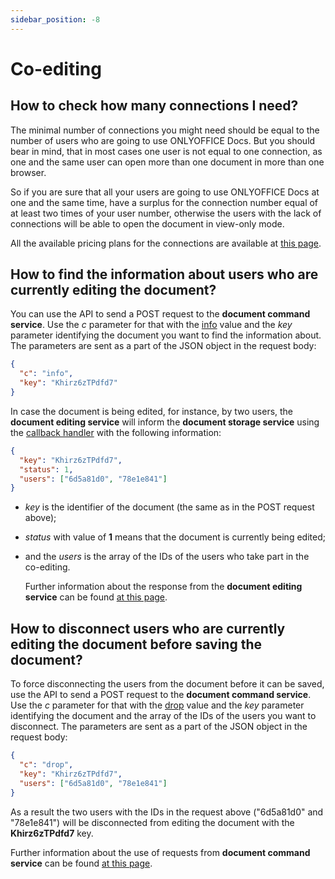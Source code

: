 ```yaml
---
sidebar_position: -8
---
```


# Co-editing

## How to check how many connections I need?

The minimal number of connections you might need should be equal to the number of users who are going to use ONLYOFFICE Docs. But you should bear in mind, that in most cases one user is not equal to one connection, as one and the same user can open more than one document in more than one browser.

So if you are sure that all your users are going to use ONLYOFFICE Docs at one and the same time, have a surplus for the connection number equal of at least two times of your user number, otherwise the users with the lack of connections will be able to open the document in view-only mode.

All the available pricing plans for the connections are available at [this page](https://www.onlyoffice.com/integration-edition-prices.aspx).

## How to find the information about users who are currently editing the document?

You can use the API to send a POST request to the **document command service**. Use the *c* parameter for that with the [info](../../additional-api/command-service/info.md) value and the *key* parameter identifying the document you want to find the information about. The parameters are sent as a part of the JSON object in the request body:

  ``` json
  {
    "c": "info",
    "key": "Khirz6zTPdfd7"
  }
  ```

In case the document is being edited, for instance, by two users, the **document editing service** will inform the **document storage service** using the [callback handler](../../usage-api/callback-handler.md) with the following information:

  ``` json
  {
    "key": "Khirz6zTPdfd7",
    "status": 1,
    "users": ["6d5a81d0", "78e1e841"]
  }
  ```

- *key* is the identifier of the document (the same as in the POST request above);

- *status* with value of **1** means that the document is currently being edited;

- and the *users* is the array of the IDs of the users who take part in the co-editing.

  Further information about the response from the **document editing service** can be found [at this page](../../usage-api/callback-handler.md).

## How to disconnect users who are currently editing the document before saving the document?

To force disconnecting the users from the document before it can be saved, use the API to send a POST request to the **document command service**. Use the *c* parameter for that with the [drop](../../additional-api/command-service/drop.md) value and the *key* parameter identifying the document and the array of the IDs of the users you want to disconnect. The parameters are sent as a part of the JSON object in the request body:

  ``` json
  {
    "c": "drop",
    "key": "Khirz6zTPdfd7",
    "users": ["6d5a81d0", "78e1e841"]
  }
  ```

As a result the two users with the IDs in the request above ("6d5a81d0" and "78e1e841") will be disconnected from editing the document with the **Khirz6zTPdfd7** key.

Further information about the use of requests from **document command service** can be found [at this page](../../additional-api/command-service/command-service.md).
